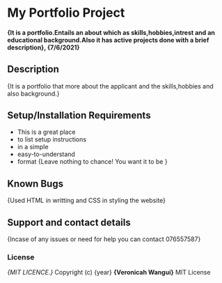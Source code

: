 # My Portfolio Project
#### {It is a portfolio.Entails an about which as skills,hobbies,intrest and an educational background.Also it has active projects done with a brief description}, {7/6/2021}
## Description
{It is a portfolio that more about the applicant and the skills,hobbies and also background.}
## Setup/Installation Requirements
* This is a great place
* to list setup instructions
* in a simple
* easy-to-understand
* format
{Leave nothing to chance! You want it to be }
## Known Bugs
{Used HTML in writting and CSS in styling the website}
## Support and contact details
{Incase of any issues or need for help you can contact 076557587}
### License
*{MIT LICENCE.}*
Copyright (c) {year} **{Veronicah Wangui}**
MIT License

  
